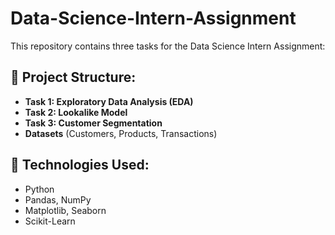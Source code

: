 # Data-Science-Intern-Assignment
This repository contains three tasks for the Data Science Intern Assignment:

## 📂 Project Structure:
- **Task 1: Exploratory Data Analysis (EDA)**
- **Task 2: Lookalike Model**
- **Task 3: Customer Segmentation**
- **Datasets** (Customers, Products, Transactions)

## 🔧 Technologies Used:
- Python
- Pandas, NumPy
- Matplotlib, Seaborn
- Scikit-Learn
